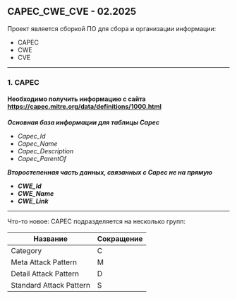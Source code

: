 ## CAPEC_CWE_CVE - 02.2025
Проект является сборкой ПО для сбора и организации информации:

- CAPEC
- CWE
- CVE

---

### 1. CAPEC

#### Необходимо получить информацию с сайта https://capec.mitre.org/data/definitions/1000.html 

***Основная база информации для таблицы Capec***
- *Capec_Id*
- *Capec_Name*
- *Capec_Description*
- *Capec_ParentOf*

***Второстепенная часть данных, связанных с Capec не на прямую***

- ***CWE_Id***
- ***CWE_Name***
- ***CWE_Link***

---
Что-то новое:
CAPEC подразделяется на несколько групп:

 
| Название                | Сокращение |
|-------------------------|------------|
| Category                | C |
| Meta Attack Pattern     | M|
| Detail Attack Pattern   | D|
| Standard Attack Pattern | S |
